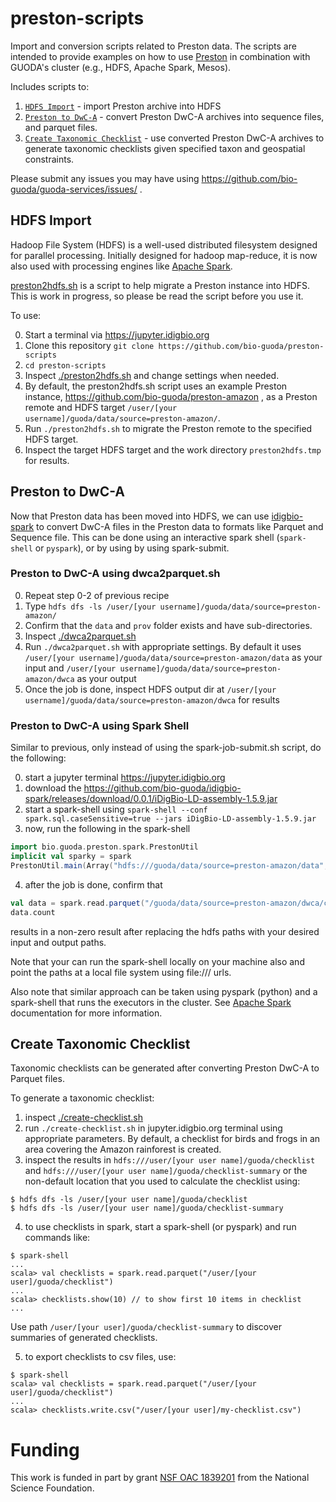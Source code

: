# preston-scripts
Import and conversion scripts related to Preston data. 
The scripts are intended to provide examples on how to use [Preston](https://github.com/bio-guoda/preston) 
in combination with GUODA's cluster (e.g., HDFS, Apache Spark, Mesos).

Includes scripts to:

 1. [`HDFS Import`](#hdfs-import) - import Preston archive into HDFS
 2. [`Preston to DwC-A`](#preston-to-dwc-a) - convert Preston DwC-A archives into sequence files, and parquet files.
 3. [`Create Taxonomic Checklist`](#create-taxonomic-checklist) - use converted Preston DwC-A archives to generate taxonomic checklists given specified taxon and geospatial constraints.

Please submit any issues you may have using https://github.com/bio-guoda/guoda-services/issues/  . 

## HDFS Import

Hadoop File System (HDFS) is a well-used distributed filesystem designed for parallel processing. Initially designed for hadoop map-reduce, it is now also used with processing engines like [Apache Spark](https://spark.apache.org). 

[preston2hdfs.sh](./preston2hdfs.sh) is a script to help migrate a Preston instance into HDFS. This is work in progress, so please be read the script before you use it.

To use:

0. Start a terminal via https://jupyter.idigbio.org 
1. Clone this repository ```git clone https://github.com/bio-guoda/preston-scripts```
2. ```cd preston-scripts```
3. Inspect [./preston2hdfs.sh](./preston2hdfs.sh) and change settings when needed.
4. By default, the preston2hdfs.sh script uses an example Preston instance, https://github.com/bio-guoda/preston-amazon , as a Preston remote and HDFS target ```/user/[your username]/guoda/data/source=preston-amazon/```. 
5. Run ```./preston2hdfs.sh``` to migrate the Preston remote to the specified HDFS target. 
6. Inspect the target HDFS target and the work directory ```preston2hdfs.tmp``` for results.  

## Preston to DwC-A 

Now that Preston data has been moved into HDFS, we can use [idigbio-spark](https://github.com/bio-guoda/idigbio-spark) to convert DwC-A files in the Preston data to formats like Parquet and Sequence file. This can be done using an interactive spark shell (```spark-shell``` or ```pyspark```), or by using by using spark-submit.

### Preston to DwC-A using dwca2parquet.sh

0. Repeat step 0-2 of previous recipe
1. Type ```hdfs dfs -ls /user/[your username]/guoda/data/source=preston-amazon/```
2. Confirm that the ```data``` and ```prov``` folder exists and have sub-directories.
3. Inspect [./dwca2parquet.sh](./dwca2parquet.sh) 
4. Run ```./dwca2parquet.sh``` with appropriate settings. By default it uses ```/user/[your username]/guoda/data/source=preston-amazon/data``` as your input and ```/user/[your username]/guoda/data/source=preston-amazon/dwca``` as your output
5. Once the job is done, inspect HDFS output dir at ```/user/[your username]/guoda/data/source=preston-amazon/dwca``` for results

### Preston to DwC-A using Spark Shell

Similar to previous, only instead of using the spark-job-submit.sh script, do the following:

0. start a jupyter terminal https://jupyter.idigbio.org 
1. download the https://github.com/bio-guoda/idigbio-spark/releases/download/0.0.1/iDigBio-LD-assembly-1.5.9.jar  
2. start a spark-shell using ```spark-shell --conf spark.sql.caseSensitive=true --jars iDigBio-LD-assembly-1.5.9.jar```
3. now, run the following in the spark-shell
```scala
import bio.guoda.preston.spark.PrestonUtil
implicit val sparky = spark
PrestonUtil.main(Array("hdfs:///guoda/data/source=preston-amazon/data", "hdfs:///guoda/data/source=preston-amazon/dwca"))
```
4. after the job is done, confirm that 
```scala
val data = spark.read.parquet("/guoda/data/source=preston-amazon/dwca/core.parquet") // replace with suitable target directory
data.count
```
results in a non-zero result after replacing the hdfs paths with your desired input and output paths.

Note that your can run the spark-shell locally on your machine also and point the paths at a local file system using file:/// urls.

Also note that similar approach can be taken using pyspark (python) and a spark-shell that runs the executors in the cluster. See [Apache Spark](https://spark.apache.org) documentation for more information.

## Create Taxonomic Checklist 

Taxonomic checklists can be generated after converting Preston DwC-A to Parquet files. 

To generate a taxonomic checklist:

1. inspect [./create-checklist.sh](./create-checklist.sh) 
2. run ```./create-checklist.sh``` in jupyter.idigbio.org terminal using appropriate parameters. By default, a checklist for birds and frogs in an area covering the Amazon rainforest is created. 
3. inspect the results in ```hdfs:///user/[your user name]/guoda/checklist``` and ```hdfs:///user/[your user name]/guoda/checklist-summary``` or the non-default location that you used to calculate the checklist using:

```shell
$ hdfs dfs -ls /user/[your user name]/guoda/checklist
$ hdfs dfs -ls /user/[your user name]/guoda/checklist-summary
```

4. to use checklists in spark, start a spark-shell (or pyspark) and run commands like:

```shell
$ spark-shell
...
scala> val checklists = spark.read.parquet("/user/[your user]/guoda/checklist")
...
scala> checklists.show(10) // to show first 10 items in checklist
...
```
Use path ```/user/[your user]/guoda/checklist-summary``` to discover summaries of generated checklists.

5. to export checklists to csv files, use:

```shell
$ spark-shell
scala> val checklists = spark.read.parquet("/user/[your user]/guoda/checklist")
...
scala> checklists.write.csv("/user/[your user]/my-checklist.csv")
```

# Funding 

This work is funded in part by grant [NSF OAC 1839201](https://www.nsf.gov/awardsearch/showAward?AWD_ID=1839201&HistoricalAwards=false) from the National Science Foundation.
